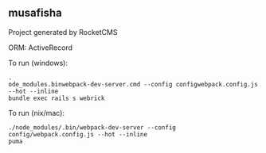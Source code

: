 ## musafisha
Project generated by RocketCMS

ORM: ActiveRecord

To run (windows):
```
.
ode_modules.binwebpack-dev-server.cmd --config configwebpack.config.js --hot --inline
bundle exec rails s webrick
```


To run (nix/mac):
```
./node_modules/.bin/webpack-dev-server --config config/webpack.config.js --hot --inline
puma
```
